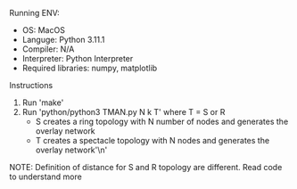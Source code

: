 Running ENV: 
- OS: MacOS
- Languge: Python 3.11.1
- Compiler: N/A
- Interpreter: Python Interpreter
- Required libraries: numpy, matplotlib

Instructions
1. Run 'make'
2. Run 'python/python3 TMAN.py N k T' where T = S or R
    - S creates a ring topology with N number of nodes and generates the overlay network
    - T creates a spectacle topology with N nodes and generates the overlay network'\n'

NOTE: Definition of distance for S and R topology are different. Read code to understand more
